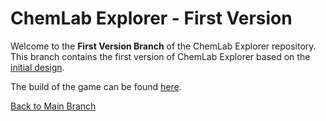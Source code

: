 # ChemLab Explorer - First Version

Welcome to the **First Version Branch** of the ChemLab Explorer repository. This branch contains the first version of ChemLab Explorer based on the [initial design](https://docs.google.com/document/d/1i9Ew5obKst7XJp2r2Srqa-RJWu-ENT320Ws-3eDMpsk/edit?pli=1).

The build of the game can be found [here](https://github.com/smart-education-gamelab/ChemLab-Explorer/blob/first-version/Build.zip).

[Back to Main Branch](https://github.com/smart-education-gamelab/ChemLab-Explorer)
